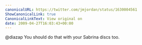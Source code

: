 ```yaml
---
canonicalURL: https://twitter.com/jmjordan/status/1630004561
ShowCanonicalLink: true
CanonicalLinkText: View original on
date: 2009-04-27T16:03:43+00:00
---
```

@diazap You should do that with your Sabrina discs too.